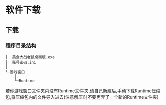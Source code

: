 # 软件下载

## 下载

### 程序目录结构

```
│  美食大战老鼠桌面版.exe
│  账号密码.ini
│
└─游戏窗口
    │
    └─Runtime
```

若你游戏窗口文件夹内没有Runtime文件夹,请自己新建后,手动下载Runtime压缩包,将压缩包内的文件导入进去(注意解压时不要再弄了一个新的Runtime文件夹)

